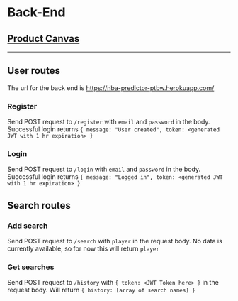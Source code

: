 # Back-End

## [Product Canvas](https://docs.google.com/document/d/1z3BFj_7hLsaiud0UPYfc6-ig1RH5ubZBf_IOrjp3jy0/edit)

---

## User routes

The url for the back end is <https://nba-predictor-ptbw.herokuapp.com/>

### Register

Send POST request to `/register` with `email` and `password` in the body.
Successful login returns `{ message: "User created", token: <generated JWT with 1 hr expiration> }`

### Login

Send POST request to `/login` with `email` and `password` in the body.
Successful login returns `{ message: "Logged in", token: <generated JWT with 1 hr expiration> }`

## Search routes

### Add search

Send POST request to `/search` with `player` in the request body.
No data is currently available, so for now this will return `player`

### Get searches

Send POST request to `/history` with `{ token: <JWT Token here> }` in the request body.
Will return `{ history: [array of search names] }`
